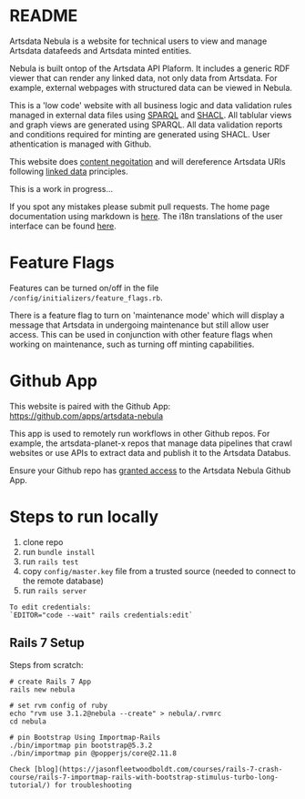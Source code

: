 # README

Artsdata Nebula is a website for technical users to view and manage Artsdata datafeeds and Artsdata minted entities.  

Nebula is built ontop of the Artsdata API Plaform. It includes a generic RDF viewer that can render any linked data, not only data from Artsdata. For example, external webpages with structured data can be viewed in Nebula.

This is a 'low code' website with all business logic and data validation rules managed in external data files using [SPARQL](https://www.ontotext.com/knowledgehub/fundamentals/what-is-sparql/) and [SHACL](<https://www.ontotext.com/knowledgehub/fundamentals/what-is-shacl/#:~:text=The%20Shapes%20Constraint%20Language%20(SHACL,data%20instead%20of%20enabling%20inferencing.>).  All tablular views and graph views are generated using SPARQL. All data validation reports and conditions required for minting are generated using SHACL. User athentication is managed with Github.

This website does [content negoitation](https://en.wikipedia.org/wiki/Content_negotiation) and will dereference Artsdata URIs following [linked data](https://en.wikipedia.org/wiki/Linked_data) principles.

This is a work in progress...

If you spot any mistakes please submit pull requests. The home page documentation using markdown is [here](https://github.com/culturecreates/nebula/tree/main/doc). The i18n translations of the user interface can be found [here](https://github.com/culturecreates/nebula/tree/main/config/locales).


# Feature Flags

Features can be turned on/off in the file `/config/initializers/feature_flags.rb`.

There is a feature flag to turn on 'maintenance mode' which will display a message that Artsdata in undergoing maintenance but still allow user access. This can be used in conjunction with other feature flags when working on maintenance, such as turning off minting capabilities.

# Github App
This website is paired with the Github App: 
https://github.com/apps/artsdata-nebula

This app is used to remotely run workflows in other Github repos. For example, the artsdata-planet-x repos that manage data pipelines that crawl websites or use APIs to extract data and publish it to the Artsdata Databus.

Ensure your Github repo has [granted access](https://github.com/organizations/culturecreates/settings/installations/52160418) to the Artsdata Nebula Github App.

# Steps to run locally

  1. clone repo
  1. run `bundle install`
  1. run `rails test`
  1. copy `config/master.key` file from a trusted source (needed to connect to the remote database)
  1. run `rails server`

    To edit credentials:
    `EDITOR="code --wait" rails credentials:edit`

## Rails 7 Setup
  Steps from scratch:
  ```
  # create Rails 7 App
  rails new nebula

  # set rvm config of ruby
  echo "rvm use 3.1.2@nebula --create" > nebula/.rvmrc
  cd nebula

  # pin Bootstrap Using Importmap-Rails
  ./bin/importmap pin bootstrap@5.3.2
  ./bin/importmap pin @popperjs/core@2.11.8

  Check [blog](https://jasonfleetwoodboldt.com/courses/rails-7-crash-course/rails-7-importmap-rails-with-bootstrap-stimulus-turbo-long-tutorial/) for troubleshooting 

  ```







